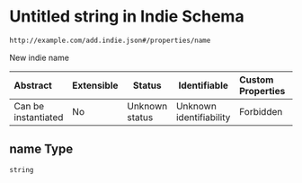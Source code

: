 # Untitled string in Indie Schema

```txt
http://example.com/add.indie.json#/properties/name
```

New indie name


| Abstract            | Extensible | Status         | Identifiable            | Custom Properties | Additional Properties | Access Restrictions | Defined In                                                                     |
| :------------------ | ---------- | -------------- | ----------------------- | :---------------- | --------------------- | ------------------- | ------------------------------------------------------------------------------ |
| Can be instantiated | No         | Unknown status | Unknown identifiability | Forbidden         | Allowed               | none                | [add-indie.schema.json\*](../out/add-indie.schema.json "open original schema") |

## name Type

`string`
